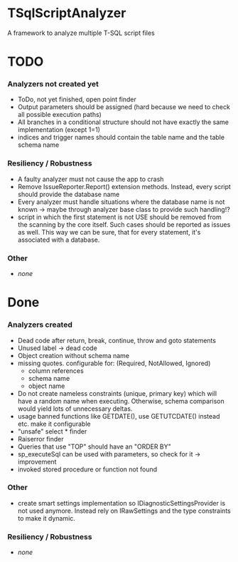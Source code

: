 # TSqlScriptAnalyzer

A framework to analyze multiple T-SQL script files

# TODO

### Analyzers not created yet

- ToDo, not yet finished, open point finder
- Output parameters should be assigned (hard because we need to check all possible execution paths)
- All branches in a conditional structure should not have exactly the same implementation (except 1=1)
- indices and trigger names should contain the table name and the table schema name

### Resiliency / Robustness

- A faulty analyzer must not cause the app to crash
- Remove IssueReporter.Report() extension methods. Instead, every script should provide the database name
- Every analyzer must handle situations where the database name is not known -> maybe through analyzer base class to
  provide such handling!?
- script in which the first statement is not USE <Database> should be removed from the scanning by the core itself. Such
  cases should be reported as issues as well. This way we can be sure, that for every statement, it's associated with a
  database.

### Other

- *none*

# Done

### Analyzers created

- Dead code after return, break, continue, throw and goto statements
- Unused label -> dead code
- Object creation without schema name
- missing quotes. configurable for: (Required, NotAllowed, Ignored)
    - column references
    - schema name
    - object name
- Do not create nameless constraints (unique, primary key) which will have a random name when executing. Otherwise,
  schema comparison would yield lots of unnecessary deltas.
- usage banned functions like GETDATE(), use GETUTCDATE() instead etc. make it configurable
- "unsafe" select * finder
- Raiserror finder
- Queries that use "TOP" should have an "ORDER BY"
- sp_executeSql can be used with parameters, so check for it -> improvement
- invoked stored procedure or function not found

### Other

- create smart settings implementation so IDiagnosticSettingsProvider is not used anymore. Instead rely on
  IRawSettings<out TSettings> and the type constraints to make it dynamic.

### Resiliency / Robustness

- *none*